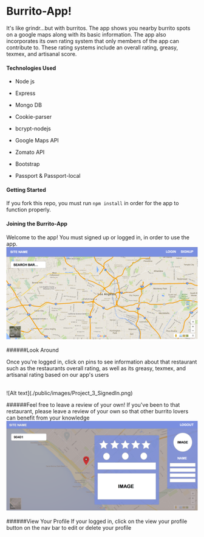 # Burrito-App!

It's like grindr...but with burritos.  The app shows you nearby burrito spots on a google maps along with its basic information.
The app also incorporates its own rating system that only members of the app can contribute to.  These rating systems include an overall rating, greasy, texmex, and artisanal score. 


#### Technologies Used

* Node js

* Express

* Mongo DB

* Cookie-parser

* bcrypt-nodejs

* Google Maps API

* Zomato API

* Bootstrap

* Passport & Passport-local


#### Getting Started

If you fork this repo, you must run `npm install` in order for the app to function properly.

#### Joining the Burrito-App

Welcome to the app! You must signed up or logged in, in order to use the app.
<br>
![Alt text](./public/images/Project_3_Home.png)
<br>


######Look Around

Once you're logged in, click on pins to see information about that restaurant such as the restaurants overall rating, as well as its greasy, texmex, and artisanal rating based on our app's users

<br>
![Alt text](./public/images/Project_3_SignedIn.png)

######Feel free to leave a review of your own!
If you've been to that restaurant, please leave a review of your own so that other burrito lovers can benefit from your knowledge
![Alt text](./public/images/Project_3_Focus.png)

######View Your Profile
If your logged in, click on the view your profile button on the nav bar to edit or delete your profile







